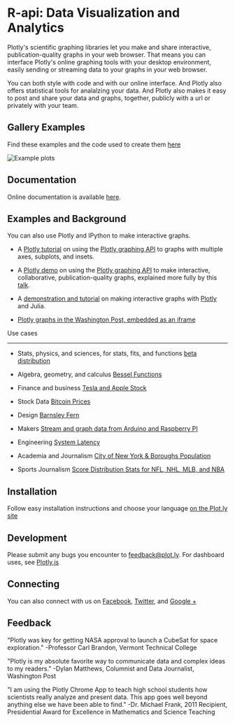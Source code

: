 R-api: Data Visualization and Analytics 
======

Plotly's scientific graphing libraries let you make and share interactive, publication-quality graphs
in your web browser. That means you can interface Plotly's online graphing tools with your desktop environment, 
easily sending or streaming data to your graphs in your web browser. 

You can both style with code and with our online interface. And Plotly also offers statistical tools for analalzing your data. 
And Plotly also makes it easy to post and share your data and graphs, together, publicly with a url or privately with your team.


Gallery Examples
-------------

Find these examples and the code used to create them [here](https://plot.ly/api)


  ![](https://f.cloud.github.com/assets/5034604/1587845/c6098d92-5242-11e3-816e-10d96a545efa.png "Example plots")


Documentation
-------------

Online documentation is available [here](https://plot.ly/api).

Examples and Background
--------

You can also use Plotly and IPython to make interactive graphs. 

- A [Plotly tutorial](http://nbviewer.ipython.org/7576511) on using the [Plotly graphing API](https://plot.ly/api/Python) to graphs with multiple axes, subplots, and insets. 

- A [Plotly demo](http://nbviewer.ipython.org/7628933) on using the [Plotly graphing API](https://plot.ly/api/Python) to make interactive, collaborative, publication-quality graphs, explained more fully by this [talk](https://www.youtube.com/watch?v=zG8FYPFU9n4).

- A [demonstration and tutorial](http://nbviewer.ipython.org/7551139) on making interactive graphs with [Plotly](https://plot.ly/) and Julia.

- [Plotly graphs in the Washington Post, embedded as an iframe](www.washingtonpost.com/blogs/wonkblog/wp/2013/06/14/do-low-taxes-on-the-rich-leave-the-middle-class-with-lower-wages/)

Use cases
_________ 

- Stats, physics, and sciences, for stats, fits, and functions [beta distribution](https://plot.ly/~jackp/705/)

- Algebra, geometry, and calculus [Bessel Functions](https://plot.ly/~jackp/914/)

- Finance and business [Tesla and Apple Stock](https://plot.ly/~jackp/903/)

- Stock Data [Bitcoin Prices](https://plot.ly/~jackp/992/)

- Design [Barnsley Fern](https://plot.ly/~chris/403/)

- Makers [Stream and graph data from Arduino and Raspberry PI](https://plot.ly/~flann321/9/)

- Engineering [System Latency](https://plot.ly/~carmeloosh/84/)

- Academia and Journalism [City of New York & Boroughs Population](https://plot.ly/~Dreamshot/113/)

- Sports Journalism [Score Distribution Stats for NFL, NHL, MLB, and NBA](https://plot.ly/sdqlheatmaps)

Installation
------------

Follow easy installation instructions and choose your language [on the Plot.ly site](https://plot.ly/api/)

Development
-----------

Please submit any bugs you encounter to feedback@plot.ly. For dashboard uses, see [Plotly.js](https://plot.ly/developers)

Connecting
-----------

You can also connect with us on [Facebook](facebook.com/plotly), [Twitter](https://twitter.com/plotlygraphs), and [Google +](https://plus.google.com/+PlotLy)

Feedback
----------------------

"Plotly was key for getting NASA approval to launch a CubeSat for space exploration." 
-Professor Carl Brandon, Vermont Technical College

"Plotly is my absolute favorite way to communicate data and complex ideas to my readers." 
-Dylan Matthews, Columnist and Data Journalist, Washington Post

"I am using the Plotly Chrome App to teach high school students how scientists really analyze and present data. This app goes well beyond anything else we have been able to find."
-Dr. Michael Frank, 2011 Recipient, Presidential Award for Excellence in Mathematics and Science Teaching
